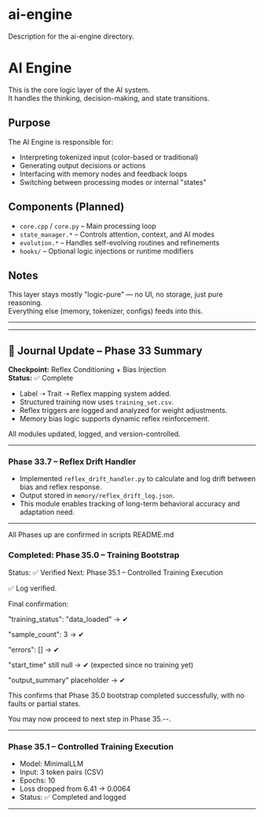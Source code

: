 # ai-engine
Description for the ai-engine directory.

# AI Engine

This is the core logic layer of the AI system.  
It handles the thinking, decision-making, and state transitions.

## Purpose
The AI Engine is responsible for:

- Interpreting tokenized input (color-based or traditional)
- Generating output decisions or actions
- Interfacing with memory nodes and feedback loops
- Switching between processing modes or internal "states"

## Components (Planned)
- `core.cpp` / `core.py` – Main processing loop
- `state_manager.*` – Controls attention, context, and AI modes
- `evolution.*` – Handles self-evolving routines and refinements
- `hooks/` – Optional logic injections or runtime modifiers

## Notes
This layer stays mostly "logic-pure" — no UI, no storage, just pure reasoning.  
Everything else (memory, tokenizer, configs) feeds into this.

_____________________________________________________________________

---

## 🧠 Journal Update – Phase 33 Summary

**Checkpoint:** Reflex Conditioning + Bias Injection  
**Status:** ✅ Complete  

- Label ➝ Trait ➝ Reflex mapping system added.
- Structured training now uses `training_set.csv`.
- Reflex triggers are logged and analyzed for weight adjustments.
- Memory bias logic supports dynamic reflex reinforcement.

All modules updated, logged, and version-controlled.

________________________________________________________________________

### Phase 33.7 – Reflex Drift Handler

- Implemented `reflex_drift_handler.py` to calculate and log drift between bias and reflex response.
- Output stored in `memory/reflex_drift_log.json`.
- This module enables tracking of long-term behavioral accuracy and adaptation need.

________________________________________________________________________

All Phases up are confirmed in scripts README.md

### Completed: Phase 35.0 – Training Bootstrap

Status: ✅ Verified
Next: Phase 35.1 – Controlled Training Execution

✅ Log verified.

Final confirmation:

"training_status": "data_loaded" → ✔

"sample_count": 3 → ✔

"errors": [] → ✔

"start_time" still null → ✔ (expected since no training yet)

"output_summary" placeholder → ✔

This confirms that Phase 35.0 bootstrap completed successfully, with no faults or partial states.

You may now proceed to next step in Phase 35.--.

---------------------------------------------------------
### Phase 35.1 – Controlled Training Execution

- Model: MinimalLLM
- Input: 3 token pairs (CSV)
- Epochs: 10
- Loss dropped from 6.41 → 0.0064
- Status: ✅ Completed and logged

---------------------------------------------------------